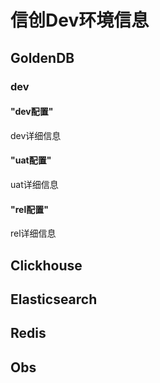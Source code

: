 # 信创Dev环境信息

## GoldenDB


### dev

<!-- tabs:start -->

#### "dev配置"

dev详细信息

#### "uat配置"

uat详细信息

#### "rel配置"

rel详细信息

<!-- tabs:end -->

## Clickhouse

## Elasticsearch

## Redis

## Obs